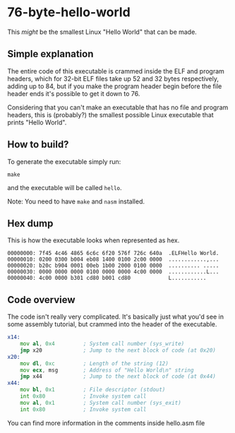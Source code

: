 # 76-byte-hello-world
This *might* be the smallest Linux "Hello World" that can be made.

## Simple explanation 
The entire code of this executable is crammed inside the ELF and program headers, which for 32-bit ELF files take up 52 and 32 bytes respectively, adding up to 84, but if you make the program header begin before the file header ends it's possible to get it down to 76. 

Considering that you can't make an executable that has no file and program headers, this is (probably?) the smallest possible Linux executable that prints "Hello World".

## How to build?
To generate the executable simply run:
```
make
```
and the executable will be called `hello`. 

Note: You need to have `make` and `nasm` installed.

## Hex dump
This is how the executable looks when represented as hex.
```
00000000: 7f45 4c46 4865 6c6c 6f20 576f 726c 640a  .ELFHello World.
00000010: 0200 0300 b004 eb08 1400 0100 2c00 0000  ............,...
00000020: b20c b904 0001 00eb 1b00 2000 0100 0000  .......... .....
00000030: 0000 0000 0000 0100 0000 0000 4c00 0000  ............L...
00000040: 4c00 0000 b301 cd80 b001 cd80            L...........
```

## Code overview
The code isn't really very complicated. It's basically just what you'd see in some assembly tutorial, but crammed into the header of the executable.
```asm
x14:
    mov al, 0x4         ; System call number (sys_write)
    jmp x20             ; Jump to the next block of code (at 0x20)
x20:
    mov dl, 0xc         ; Length of the string (12)
    mov ecx, msg        ; Address of "Hello World\n" string
    jmp x44             ; Jump to the next block of code (at 0x44)
x44:
    mov bl, 0x1         ; File descriptor (stdout)
    int 0x80            ; Invoke system call
    mov al, 0x1         ; System call number (sys_exit)
    int 0x80            ; Invoke system call
```
You can find more information in the comments inside hello.asm file
